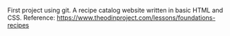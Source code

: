First project using git. A recipe catalog website written in basic HTML and CSS. Reference: https://www.theodinproject.com/lessons/foundations-recipes